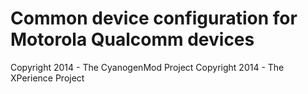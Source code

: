 Common device configuration for Motorola Qualcomm devices
==============================

Copyright 2014 - The CyanogenMod Project
Copyright 2014 - The XPerience Project
